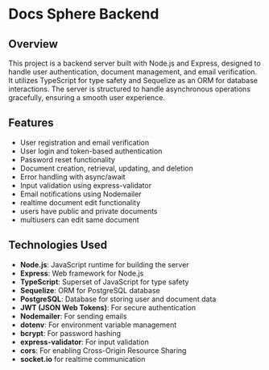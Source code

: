 # Docs Sphere Backend

## Overview

This project is a backend server built with Node.js and Express, designed to handle user authentication, document management, and email verification. It utilizes TypeScript for type safety and Sequelize as an ORM for database interactions. The server is structured to handle asynchronous operations gracefully, ensuring a smooth user experience.

## Features

- User registration and email verification
- User login and token-based authentication
- Password reset functionality
- Document creation, retrieval, updating, and deletion
- Error handling with async/await
- Input validation using express-validator
- Email notifications using Nodemailer
- realtime document edit functionality
- users have public and private documents
- multiusers can edit same document

## Technologies Used

- **Node.js**: JavaScript runtime for building the server
- **Express**: Web framework for Node.js
- **TypeScript**: Superset of JavaScript for type safety
- **Sequelize**: ORM for PostgreSQL database
- **PostgreSQL**: Database for storing user and document data
- **JWT (JSON Web Tokens)**: For secure authentication
- **Nodemailer**: For sending emails
- **dotenv**: For environment variable management
- **bcrypt**: For password hashing
- **express-validator**: For input validation
- **cors**: For enabling Cross-Origin Resource Sharing
- **socket.io** for realtime communication
